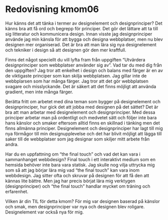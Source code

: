 ---
---
Redovisning kmom06
=========================

Hur känns det att tänka i termer av designelement och designprinciper?
Det känns bra att få ord och begrepp för principer. Det gör det lättare att ta till sig litteratur och kommunicera design. Innan visste jag designprinciper använde jag min känsla för att bygga och designa webbplatser, men nu blev designen mer organiserad. Det är bra att man lära sig nya designelement och  tekniker i design så att designen gör den mer kraftfull.

Finns det något speciellt du vill lyfta fram från uppgiften “Utvärdera designprinciper som webbplatser använder sig av”. Vad tar du med dig från den uppgiften?
Jag tror att enkelhet i design och balans med färger är en av de viktigaste principer som kan skilja webbplatsen. Jag gillar inte de webbplarsen som har många färger. Jag tror att det gör webbplatsen svagare och misslyckande. Det är säkert att det finns möjligt att använda gradient, men inte många färger.

Berätta fritt om arbetet med dina teman som bygger på designelement och designprinciper, hur gick det att jobba med designen på det sättet?
Det är bra att man arbetar med designelement och designprinciper. Med dessa principer arbetar man på ordentligt och medvetet sätt och följer inte bara hans känslor och smaker eftersom alltid finns en skillnad i tänking men det finns allmänna principer. Designelement och designprinciper har lagt till mig nya förmågor till min designupplevelse och det har blivit möjligt att lägga till saker till de webbplatser som jag designar som skiljer mitt arbete från andra.

Har du en uppfattning om “the final touch” och vad det kan vara i sammanhanget webbdesign?
Final touch i ett interaktivt medium som en hemsida behöver inte bara vara statisk. Jag skulle nog vilja uttrycka mig som så att jag börjar lära mig vad “the final touch” kan vara inom webbdesign. Jag sitter ofta och skruvar på designen för att få den att kännas lite bättre. Men jag har precis börjat lära mig verktygen (designprinciper) och “the final touch” handlar mycket om träning och erfarenhet.

Vilken är din TIL för detta kmom?
För mig var designen baserad på känslor och smak, men designprinciper var nya och designen blev roligare. Designelement var också nya för mig.
